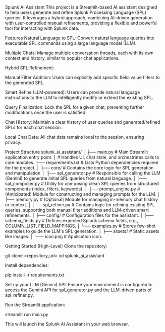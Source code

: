 Splunk AI Assistant
This project is a Streamlit-based AI assistant designed to help users generate and refine Splunk Processing Language (SPL) queries. It leverages a hybrid approach, combining AI-driven generation with user-controlled manual refinements, providing a flexible and powerful tool for interacting with Splunk data.

Features
Natural Language to SPL: Convert natural language queries into executable SPL commands using a large language model (LLM).

Multiple Chats: Manage multiple conversation threads, each with its own context and history, similar to popular chat applications.

Hybrid SPL Refinement:

Manual Filter Addition: Users can explicitly add specific field-value filters to the generated SPL.

Smart Refine (LLM-powered): Users can provide natural language instructions to the LLM to intelligently modify or extend the existing SPL.

Query Finalization: Lock the SPL for a given chat, preventing further modifications once the user is satisfied.

Chat History: Maintain a clear history of user queries and generated/refined SPLs for each chat session.

Local Chat Data: All chat data remains local to the session, ensuring privacy.

Project Structure
splunk_ai_assistant/
│
├── main.py                     # Main Streamlit application entry point.
│                               # Handles UI, chat state, and orchestrates calls to core modules.
├── requirements.txt            # Lists Python dependencies required for the project.
│
├── core/                       # Contains the core logic for SPL generation and manipulation.
│   ├── spl_generator.py        # Responsible for calling the LLM (Gemini) to generate initial SPL queries from natural language.
│   ├── spl_composer.py         # Utility for composing clean SPL queries from structured components (index, filters, keywords).
│   ├── prompt_engine.py        # (Anticipated) Module for constructing and managing prompts for the LLM.
│   ├── memory.py               # (Optional) Module for managing in-memory chat history or context.
│   ├── spl_refiner.py          # Contains logic for refining existing SPL queries, supporting both manual filter additions and LLM-driven smart refinements.
│
├── config/                     # Configuration files for the assistant.
│   ├── schema_fields.py        # Defines expected Splunk schema fields, e.g., COLUMN_LIST, FIELD_MAPPINGS.
│   └── examples.py             # Stores few-shot examples to guide the LLM's SPL generation.
│
├── assets/                     # Static assets like images.
│   └── icon.png                # Application icon.


Getting Started (High-Level)
Clone the repository:

git clone <repository_url>
cd splunk_ai_assistant


Install dependencies:

pip install -r requirements.txt


Set up your LLM (Gemini) API: Ensure your environment is configured to access the Gemini API for spl_generator.py and the LLM-driven parts of spl_refiner.py.

Run the Streamlit application:

streamlit run main.py


This will launch the Splunk AI Assistant in your web browser.

